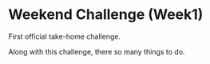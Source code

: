 Weekend Challenge (Week1)
==============
First official take-home challenge.   
  
Along with this challenge, there so many things to do.  

